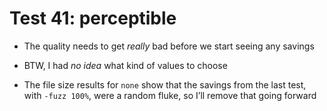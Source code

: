 # Test 41: perceptible

* The quality needs to get *really* bad before we start seeing any savings

* BTW, I had *no idea* what kind of values to choose

* The file size results for `none` show that the savings from the last test, with `-fuzz 100%`, were a random fluke, so I’ll remove that going forward